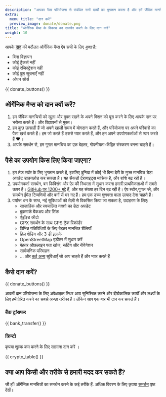 ```yaml
---
description: "आपका पैसा परियोजना से संबंधित सभी खर्चों का भुगतान करता है और हमें जैविक मानचित्रों को बेहतर बनाने के लिए प्रेरित करता है।"
extra:
  menu_title: "दान करें"
  preview_image: donate/donate.png
title: "ऑर्गनिक मैप्स के विकास का समर्थन करने के लिए दान करें"
weight: 10
---
```


आपके **[दान][stripe]** की बदौलत ऑर्गेनिक मैप्स ऐप सभी के लिए _मुफ्त_ है:

- बिना विज्ञापन
- कोई ट्रैकर्स नहीं
- कोई रजिस्ट्रेशन नहीं
- कोई पुश सूचनाएँ नहीं
- ओपन सोर्स

{{ donate_buttons() }}

## ऑर्गेनिक मैप्स को दान क्यों करें?

1. हम जैविक मानचित्रों को खुला और मुक्त रखने के अपने मिशन को पूरा करने के
   लिए आपके दान पर भरोसा करते हैं। और विज्ञापनों से मुक्त।
2. हम कुछ उत्साही हैं जो अपने खाली समय में योगदान करते हैं, और परियोजना पर
   अपने परिवारों का पैसा खर्च करते हैं। हम जो करते हैं उससे प्यार करते हैं,
   और हम अपने उपयोगकर्ताओं से प्यार करते हैं ❤️।
3. आपके समर्थन से, हम गूगल मानचित्र का एक बेहतर, गोपनीयता-केंद्रित संस्करण
   बनना चाहते हैं।

## पैसे का उपयोग किस लिए किया जाएगा?

1. हम तेज सर्वर के लिए भुगतान करते हैं, इसलिए दुनिया में कोई भी बिना देरी के
   मुफ्त मानचित्र डेटा अपडेट डाउनलोड कर सकता है। यह सैकड़ों टेराबाइट्स मासिक
   है, और राशि बढ़ रही है।
2. उपयोगकर्ता समर्थन, बग फिक्सिंग और ऐप की स्थिरता में सुधार करना हमारी
   प्राथमिकताओं में सबसे ऊपर है। [GitHub पर 1200+ मुद्दे][GitHub issues]
   हैं, और यह संख्या हर दिन बढ़ रही है। ऐप स्टोर,गूगल प्ले, और समर्थन ईमेल
   टिप्पणियों और बगों से भर गए हैं। हम एक उच्च गुणवत्ता वाला उत्पाद देना
   चाहते हैं।
3. पर्याप्त धन के साथ, नई सुविधाओं को तेज़ी से विकसित किया जा सकता है,
   उदाहरण के लिए:
   - साप्ताहिक और स्वचालित नक्शो का डेटा अपडेट
   - बुकमार्क बैकअप और सिंक
   - एंड्रॉइड ऑटो
   - GPX समर्थन के साथ GPS ट्रैक रिकॉर्डर
   - विभिन्न गतिविधियों के लिए बेहतर मानचित्र शैलियाँ
   - हिल शेडिंग और 3 डी इलाके
   - OpenStreetMap एडीटर में सुधार करें
   - बेहतर ऑफ़लाइन पता खोज, रूटिंग और नेविगेशन
   - सार्वजनिक परिवाहन
   - ... और [कई अन्य][github issues] सुविधाएँ जो आप चाहते हैं और प्यार करते
     हैं

## कैसे दान करें?

{{ donate_buttons() }}

आवर्ती दान परियोजना के लिए अपेक्षाकृत स्थिर आय सुनिश्चित करने और दीर्घकालिक
कार्यों और लक्ष्यों के लिए हमें प्रेरित करने का सबसे अच्छा तरीका है। लेकिन
आप एक बार भी दान कर सकते हैं।

### बैंक ट्रांसफर

{{ bank_transfer() }}

### क्रिप्टो

कृपया शुल्क कम करने के लिए सालाना दान करें ।

{{ crypto_table() }}

## क्या आप किसी और तरीके से हमारी मदद कर सकते हैं?

जी हाँ! ऑर्गेनिक मानचित्रों का समर्थन करने के कई तरीके हैं. अधिक विवरण के
लिए कृपया [समर्थन](@/support-us/index.hi.md) पृष्ठ देखें।

[stripe]: https://donate.organicmaps.app/ "स्ट्राइप के माध्यम से दान करें"
[github issues]: https://github.com/organicmaps/organicmaps/issues "GitHub के मामले"
